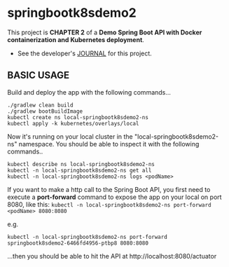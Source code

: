 # springbootk8sdemo2

This project is **CHAPTER 2** of a **Demo Spring Boot API with Docker containerization and Kubernetes deployment**.  

* See the developer's [JOURNAL](JOURNAL.md) for this project.


## BASIC USAGE

Build and deploy the app with the following commands...

```
./gradlew clean build
./gradlew bootBuildImage
kubectl create ns local-springbootk8sdemo2-ns
kubectl apply -k kubernetes/overlays/local
```

Now it's running on your local cluster in the "local-springbootk8sdemo2-ns" namespace.  You should be able to inspect it with the following commands..

```
kubectl describe ns local-springbootk8sdemo2-ns
kubectl -n local-springbootk8sdemo2-ns get all
kubectl -n local-springbootk8sdemo2-ns logs <podName>
```

If you want to make a http call to the Spring Boot API, you first need to execute a **port-forward** command to expose the app on your local on port 8080, like this: ```kubectl -n local-springbootk8sdemo2-ns port-forward <podName> 8080:8080```

e.g.
```
kubectl -n local-springbootk8sdemo2-ns port-forward springbootk8sdemo2-6466fd4956-ptbp8 8080:8080
```

...then you should be able to hit the API at http://localhost:8080/actuator

